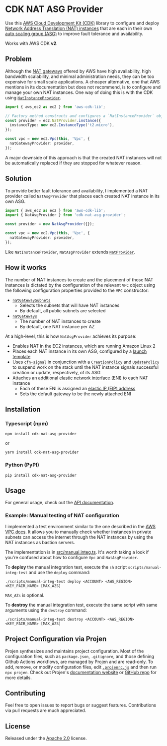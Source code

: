 # CDK NAT ASG Provider

Use this [AWS Cloud Development Kit (CDK)](https://docs.aws.amazon.com/cdk/v2/guide/home.html) library to configure and deploy [Network Address Translation (NAT) instances](https://docs.aws.amazon.com/vpc/latest/userguide/VPC_NAT_Instance.html) that are each in their own [auto scaling group (ASG)](https://docs.aws.amazon.com/autoscaling/ec2/userguide/auto-scaling-groups.html) to improve fault tolerance and availability.

Works with AWS CDK <strong>v2</strong>.

## Problem

Although the [NAT gateways](https://docs.aws.amazon.com/vpc/latest/userguide/vpc-nat-gateway.html) offered by AWS have high availability, high bandwidth scalability, and minimal administration needs, they can be too expensive for small scale applications. A cheaper alternative, one that AWS mentions in its documentation but does not recommend, is to configure and manage your own NAT instances. One way of doing this is with the CDK using [`NatInstanceProvider`](https://docs.aws.amazon.com/cdk/api/v2/docs/aws-cdk-lib.aws_ec2.NatInstanceProvider.html).

```typescript
import { aws_ec2 as ec2 } from 'aws-cdk-lib';

// Factory method constructs and configures a `NatInstanceProvider` object
const provider = ec2.NatProvider.instance({
  instanceType: new ec2.InstanceType('t2.micro'),
});

const vpc = new ec2.Vpc(this, 'Vpc', {
  natGatewayProvider: provider,
});
```

A major downside of this approach is that the created NAT instances will not be automatically replaced if they are stopped for whatever reason.

## Solution

To provide better fault tolerance and availability, I implemented a NAT provider called `NatAsgProvider` that places each created NAT instance in its own ASG.

```typescript
import { aws_ec2 as ec2 } from 'aws-cdk-lib';
import { NatAsgProvider } from 'cdk-nat-asg-provider';

const provider = new NatAsgProvider({});

const vpc = new ec2.Vpc(this, 'Vpc', {
  natGatewayProvider: provider,
});
```

Like `NatInstanceProvider`, `NatAsgProvider` extends [`NatProvider`](https://docs.aws.amazon.com/cdk/api/v2/docs/aws-cdk-lib.aws_ec2.NatProvider.html).

## How it works

The number of NAT instances to create and the placement of those NAT instances is dictated by the configuration of the relevant `VPC` object using the following configuration properties provided to the `VPC` constructor:

- [`natGatewaySubnets`](https://docs.aws.amazon.com/cdk/api/v2/docs/aws-cdk-lib.aws_ec2.Vpc.html#natgatewaysubnets)
  - Selects the subnets that will have NAT instances
  - By default, all public subnets are selected
- [`natGateways`](https://docs.aws.amazon.com/cdk/api/v2/docs/aws-cdk-lib.aws_ec2.Vpc.html#natgateways)
  - The number of NAT instances to create
  - By default, one NAT instance per AZ

At a high-level, this is how `NatAsgProvider` achieves its purpose:
- Enables NAT in the EC2 instances, which are running Amazon Linux 2
- Places each NAT instance in its own ASG, configured by a [launch template](https://docs.aws.amazon.com/autoscaling/ec2/userguide/launch-templates.html)
- Uses [`cfn-signal`](https://docs.aws.amazon.com/AWSCloudFormation/latest/UserGuide/cfn-signal.html) in conjunction with a [`CreationPolicy`](https://docs.aws.amazon.com/AWSCloudFormation/latest/UserGuide/aws-attribute-creationpolicy.html) and [`UpdatePolicy`](https://docs.aws.amazon.com/AWSCloudFormation/latest/UserGuide/aws-attribute-updatepolicy.html) to suspend work on the stack until the NAT instance signals successful creation or update, respectively, of its ASG
- Attaches an additional [elastic network interface (ENI)](https://docs.aws.amazon.com/AWSEC2/latest/UserGuide/using-eni.html) to each NAT instance
  - Each of these ENI is assigned an [elastic IP (EIP) address](https://docs.aws.amazon.com/AWSEC2/latest/UserGuide/elastic-ip-addresses-eip.html)
  - Sets the default gateway to be the newly attached ENI

## Installation

### Typescript (npm)
```shell
npm install cdk-nat-asg-provider
```
or
```shell
yarn install cdk-nat-asg-provider
```

### Python (PyPI)
```shell
pip install cdk-nat-asg-provider
```

## Usage

For general usage, check out the [API documentation](API.md).

### Example: Manual testing of NAT configuration

I implemented a test environment similar to the one described in the [AWS VPC docs](https://docs.aws.amazon.com/vpc/latest/userguide/VPC_NAT_Instance.html#nat-test-configuration). It allows you to manually check whether instances in private subnets can access the internet through the NAT instances by using the NAT instances as bastion servers. 

The implementation is in [src/manual.integ.ts](src/manual.integ.ts). It's worth taking a look if you're confused about how to configure `Vpc` and `NatAsgProvider`.

To **deploy** the manual integration test, execute the `sh` script `scripts/manual-integ-test` and use the `deploy` command:

```shell
./scripts/manual-integ-test deploy <ACCOUNT> <AWS_REGION> <KEY_PAIR_NAME> [MAX_AZS]
```
`MAX_AZs` is optional.

To **destroy** the manual integration test, execute the same script with same arguments using the `destroy` command:

```shell
./scripts/manual-integ-test destroy <ACCOUNT> <AWS_REGION> <KEY_PAIR_NAME> [MAX_AZS]
```

## Project Configuration via Projen

Projen synthesizes and maintains project configuration. Most of the configuration files, such as `package.json`, `.gitignore`, and those defining Github Actions workflows, are managed by Projen and are read-only. To add, remove, or modify configuration files, edit [`.projenrc.js`](.projenrc.js) and then run `npx projen`. Check out Projen's [documentation website](https://projen.io) or [GitHub repo](https://github.com/projen/projen) for more details.

## Contributing

Feel free to open issues to report bugs or suggest features. Contributions via pull requests are much appreciated.

## License
Released under the [Apache 2.0](LICENSE) license.